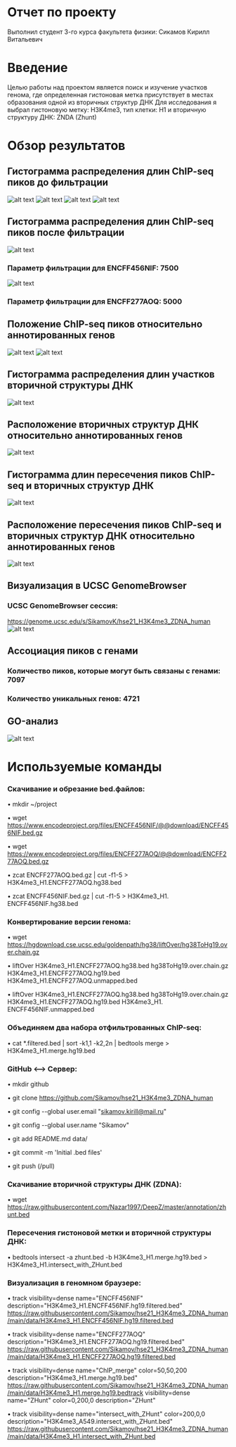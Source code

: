 # Отчет по проекту 
Выполнил студент 3-го курса факультета физики: Сикамов Кирилл Витальевич

# Введение
Целью работы над проектом является поиск и изучение участков генома, где определенная гистоновая метка присутствует в местах образования одной из вторичных структур ДНК
Для исследования я выбрал гистоновую метку: H3K4me3, тип клетки: H1 и вторичную структуру ДНК: ZNDA (Zhunt)

# Обзор результатов
## Гистограмма распределения длин ChIP-seq пиков до фильтрации
![alt text](https://github.com/Sikamov/hse21_H3K4me3_ZDNA_human/blob/main/images/len_hist.H3K4me3_H1.ENCFF456NIF.hg38.png)
![alt text](https://github.com/Sikamov/hse21_H3K4me3_ZDNA_human/blob/main/images/len_hist.H3K4me3_H1.ENCFF456NIF.hg19.png)
![alt text](https://github.com/Sikamov/hse21_H3K4me3_ZDNA_human/blob/main/images/len_hist.H3K4me3_H1.ENCFF277AOQ.hg38.png)
![alt text](https://github.com/Sikamov/hse21_H3K4me3_ZDNA_human/blob/main/images/len_hist.H3K4me3_H1.ENCFF277AOQ.hg19.png)

## Гистограмма распределения длин ChIP-seq пиков после фильтрации
![alt text](https://github.com/Sikamov/hse21_H3K4me3_ZDNA_human/blob/main/images/filter_peaks.H3K4me3_H1.ENCFF456NIF.hg19.filtered.hist.png)
### Параметр фильтрации для ENCFF456NIF: 7500 
![alt text](https://github.com/Sikamov/hse21_H3K4me3_ZDNA_human/blob/main/images/filter_peaks.H3K4me3_H1.ENCFF277AOQ.hg19.filtered.hist.png)
### Параметр фильтрации для ENCFF277AOQ: 5000

## Положение ChIP-seq пиков относительно аннотированных генов
![alt text](https://github.com/Sikamov/hse21_H3K4me3_ZDNA_human/blob/main/images/chip_seeker.H3K4me3_H1.ENCFF277AOQ.hg19.filtered.plotAnnoPie.png)
![alt text](https://github.com/Sikamov/hse21_H3K4me3_ZDNA_human/blob/main/images/chip_seeker.H3K4me3_H1.ENCFF456NIF.hg19.filtered.plotAnnoPie.png)

## Гистограмма распределения длин участков вторичной структуры ДНК 
![alt text](https://github.com/Sikamov/hse21_H3K4me3_ZDNA_human/blob/main/images/len_hist.zhunt.png)

## Расположение вторичных структур ДНК относительно аннотированных генов
![alt text](https://github.com/Sikamov/hse21_H3K4me3_ZDNA_human/blob/main/images/chip_seeker.zhunt.plotAnnoPie.png)

## Гистограмма длин пересечения пиков ChIP-seq и вторичных структур ДНК
![alt text](https://github.com/Sikamov/hse21_H3K4me3_ZDNA_human/blob/main/images/len_hist.H3K4me3_H1.intersect_with_ZHunt.png)

## Расположение пересечения пиков ChIP-seq и вторичных структур ДНК относительно аннотированных генов
![alt text](https://github.com/Sikamov/hse21_H3K4me3_ZDNA_human/blob/main/images/chip_seeker.H3K4me3_H1.intersect_with_ZHunt.plotAnnoPie.png)

## Визуализация в UCSC GenomeBrowser
### UCSC GenomeBrowser сессия:  
https://genome.ucsc.edu/s/SikamovK/hse21_H3K4me3_ZDNA_human
![alt text](https://github.com/Sikamov/hse21_H3K4me3_ZDNA_human/blob/main/images/Genome_browser.png)

## Ассоциация пиков с генами 
### Количество пиков, которые могут быть связаны с генами: 7097
### Количество уникальных генов: 4721

## GO-анализ
![alt text](https://github.com/Sikamov/hse21_H3K4me3_ZDNA_human/blob/main/images/GO_analysis.png)

# Используемые команды

### Скачивание и обрезание bed.файлов:

•	mkdir ~/project

•	wget https://www.encodeproject.org/files/ENCFF456NIF/@@download/ENCFF456NIF.bed.gz

•	wget https://www.encodeproject.org/files/ENCFF277AOQ/@@download/ENCFF277AOQ.bed.gz

•	zcat ENCFF277AOQ.bed.gz | cut -f1-5 > H3K4me3_H1.ENCFF277AOQ.hg38.bed

•	zcat ENCFF456NIF.bed.gz | cut -f1-5 > H3K4me3_H1. ENCFF456NIF.hg38.bed

### Конвертирование версии генома:

•	wget https://hgdownload.cse.ucsc.edu/goldenpath/hg38/liftOver/hg38ToHg19.over.chain.gz

•	liftOver   H3K4me3_H1.ENCFF277AOQ.hg38.bed   hg38ToHg19.over.chain.gz   H3K4me3_H1.ENCFF277AOQ.hg19.bed   H3K4me3_H1.ENCFF277AOQ.unmapped.bed

•	liftOver   H3K4me3_H1.ENCFF277AOQ.hg38.bed   hg38ToHg19.over.chain.gz   H3K4me3_H1.ENCFF277AOQ.hg19.bed   H3K4me3_H1. ENCFF456NIF.unmapped.bed

### Объединяем два набора отфильтрованных ChIP-seq:

•	cat  *.filtered.bed  |   sort -k1,1 -k2,2n   |   bedtools merge   >  H3K4me3_H1.merge.hg19.bed 

### GitHub <–> Сервер:

•	mkdir github

•	git clone https://github.com/Sikamov/hse21_H3K4me3_ZDNA_human

•	   git config --global user.email "sikamov.kirill@mail.ru"

•	git config --global user.name "Sikamov"

•	git add README.md data/

•	git commit -m 'Initial .bed files'

•	    git push     (/pull)

### Скачивание вторичной структуры ДНК (ZDNA):

•	wget https://raw.githubusercontent.com/Nazar1997/DeepZ/master/annotation/zhunt.bed

### Пересечения гистоновой метки и вторичной структуры ДНК:

•	bedtools intersect  -a zhunt.bed   -b  H3K4me3_H1.merge.hg19.bed  >  H3K4me3_H1.intersect_with_ZHunt.bed

### Визуализация в геномном браузере:

•	track visibility=dense name="ENCFF456NIF"  description="H3K4me3_H1.ENCFF456NIF.hg19.filtered.bed"
https://raw.githubusercontent.com/Sikamov/hse21_H3K4me3_ZDNA_human/main/data/H3K4me3_H1.ENCFF456NIF.hg19.filtered.bed

•	track visibility=dense name="ENCFF277AOQ"  description="H3K4me3_H1.ENCFF277AOQ.hg19.filtered.bed"
https://raw.githubusercontent.com/Sikamov/hse21_H3K4me3_ZDNA_human/main/data/H3K4me3_H1.ENCFF277AOQ.hg19.filtered.bed

•	track visibility=dense name="ChIP_merge"  color=50,50,200   description="H3K4me3_H1.merge.hg19.bed"
https://raw.githubusercontent.com/Sikamov/hse21_H3K4me3_ZDNA_human/main/data/H3K4me3_H1.merge.hg19.bedtrack visibility=dense name="ZHunt"  color=0,200,0  description="ZHunt"

•	track visibility=dense name="intersect_with_ZHunt"  color=200,0,0  description="H3K4me3_A549.intersect_with_ZHunt.bed"
https://raw.githubusercontent.com/Sikamov/hse21_H3K4me3_ZDNA_human/main/data/H3K4me3_H1.intersect_with_ZHunt.bed

